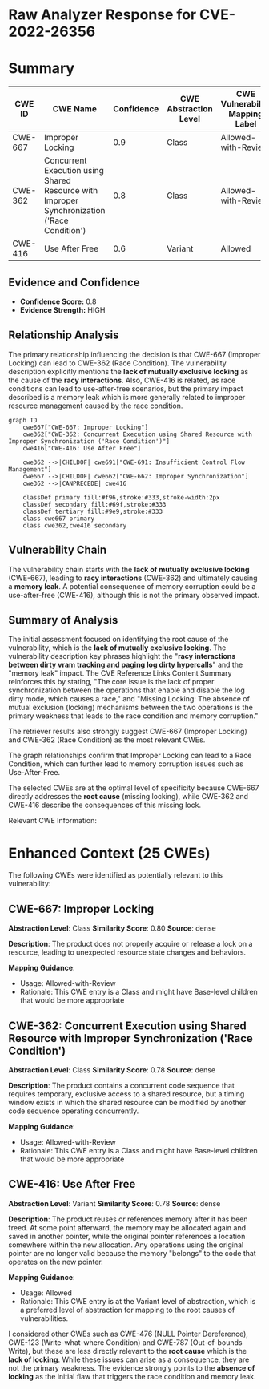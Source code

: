 # Raw Analyzer Response for CVE-2022-26356

# Summary
| CWE ID | CWE Name | Confidence | CWE Abstraction Level | CWE Vulnerability Mapping Label | CWE-Vulnerability Mapping Notes |
|---|---|---|---|---|---|
| CWE-667 | Improper Locking | 0.9 | Class | Allowed-with-Review | Primary CWE |
| CWE-362 | Concurrent Execution using Shared Resource with Improper Synchronization ('Race Condition') | 0.8 | Class | Allowed-with-Review | Secondary Candidate |
| CWE-416 | Use After Free | 0.6 | Variant | Allowed | Secondary Candidate |

## Evidence and Confidence

*   **Confidence Score:** 0.8
*   **Evidence Strength:** HIGH

## Relationship Analysis
The primary relationship influencing the decision is that CWE-667 (Improper Locking) can lead to CWE-362 (Race Condition). The vulnerability description explicitly mentions the **lack of mutually exclusive locking** as the cause of the **racy interactions**. Also, CWE-416 is related, as race conditions can lead to use-after-free scenarios, but the primary impact described is a memory leak which is more generally related to improper resource management caused by the race condition.
```mermaid
graph TD
    cwe667["CWE-667: Improper Locking"]
    cwe362["CWE-362: Concurrent Execution using Shared Resource with Improper Synchronization ('Race Condition')"]
    cwe416["CWE-416: Use After Free"]
    
    cwe362 -->|CHILDOF| cwe691["CWE-691: Insufficient Control Flow Management"]
    cwe667 -->|CHILDOF| cwe662["CWE-662: Improper Synchronization"]
    cwe362 -->|CANPRECEDE| cwe416
    
    classDef primary fill:#f96,stroke:#333,stroke-width:2px
    classDef secondary fill:#69f,stroke:#333
    classDef tertiary fill:#9e9,stroke:#333
    class cwe667 primary
    class cwe362,cwe416 secondary
```

## Vulnerability Chain
The vulnerability chain starts with the **lack of mutually exclusive locking** (CWE-667), leading to **racy interactions** (CWE-362) and ultimately causing a **memory leak**. A potential consequence of memory corruption could be a use-after-free (CWE-416), although this is not the primary observed impact.

## Summary of Analysis
The initial assessment focused on identifying the root cause of the vulnerability, which is the **lack of mutually exclusive locking**. The vulnerability description key phrases highlight the "**racy interactions between dirty vram tracking and paging log dirty hypercalls**" and the "memory leak" impact. The CVE Reference Links Content Summary reinforces this by stating, "The core issue is the lack of proper synchronization between the operations that enable and disable the log dirty mode, which causes a race," and "Missing Locking: The absence of mutual exclusion (locking) mechanisms between the two operations is the primary weakness that leads to the race condition and memory corruption."

The retriever results also strongly suggest CWE-667 (Improper Locking) and CWE-362 (Race Condition) as the most relevant CWEs.

The graph relationships confirm that Improper Locking can lead to a Race Condition, which can further lead to memory corruption issues such as Use-After-Free.

The selected CWEs are at the optimal level of specificity because CWE-667 directly addresses the **root cause** (missing locking), while CWE-362 and CWE-416 describe the consequences of this missing lock.

Relevant CWE Information:

# Enhanced Context (25 CWEs)
The following CWEs were identified as potentially relevant to this vulnerability:

## CWE-667: Improper Locking
**Abstraction Level**: Class
**Similarity Score**: 0.80
**Source**: dense

**Description**:
The product does not properly acquire or release a lock on a resource, leading to unexpected resource state changes and behaviors.

**Mapping Guidance**:
- Usage: Allowed-with-Review
- Rationale: This CWE entry is a Class and might have Base-level children that would be more appropriate

## CWE-362: Concurrent Execution using Shared Resource with Improper Synchronization ('Race Condition')
**Abstraction Level**: Class
**Similarity Score**: 0.78
**Source**: dense

**Description**:
The product contains a concurrent code sequence that requires temporary, exclusive access to a shared resource, but a timing window exists in which the shared resource can be modified by another code sequence operating concurrently.

**Mapping Guidance**:
- Usage: Allowed-with-Review
- Rationale: This CWE entry is a Class and might have Base-level children that would be more appropriate

## CWE-416: Use After Free
**Abstraction Level**: Variant
**Similarity Score**: 0.78
**Source**: dense

**Description**:
The product reuses or references memory after it has been freed. At some point afterward, the memory may be allocated again and saved in another pointer, while the original pointer references a location somewhere within the new allocation. Any operations using the original pointer are no longer valid because the memory "belongs" to the code that operates on the new pointer.

**Mapping Guidance**:
- Usage: Allowed
- Rationale: This CWE entry is at the Variant level of abstraction, which is a preferred level of abstraction for mapping to the root causes of vulnerabilities.

I considered other CWEs such as CWE-476 (NULL Pointer Dereference), CWE-123 (Write-what-where Condition) and CWE-787 (Out-of-bounds Write), but these are less directly relevant to the **root cause** which is the **lack of locking**. While these issues can arise as a consequence, they are not the primary weakness. The evidence strongly points to the **absence of locking** as the initial flaw that triggers the race condition and memory leak.